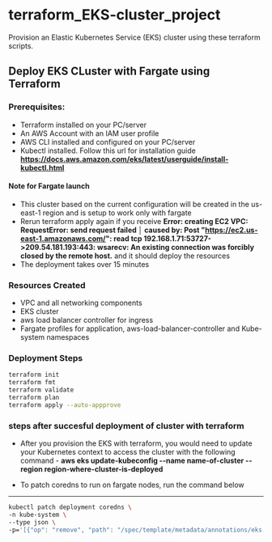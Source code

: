 # terraform_EKS-cluster_project
Provision an Elastic Kubernetes Service (EKS) cluster using these terraform scripts.

## Deploy EKS CLuster with Fargate using Terraform

### Prerequisites:
* Terraform installed on your PC/server
* An AWS Account with an IAM user profile 
* AWS CLI installed and configured on your PC/server
* Kubectl installed. Follow this url for installation guide **https://docs.aws.amazon.com/eks/latest/userguide/install-kubectl.html**

#### Note for Fargate launch
* This cluster based on the current configuration will be created in the us-east-1 region and is setup to work only with fargate
* Rerun terraform apply again if you receive **Error: creating EC2 VPC: RequestError: send request failed
│ caused by: Post "https://ec2.us-east-1.amazonaws.com/": read tcp 192.168.1.71:53727->209.54.181.193:443: wsarecv: An existing connection was forcibly closed by the remote host.** and it should deploy the resources
* The deployment takes over 15 minutes

### Resources Created
* VPC and all networking components
* EKS cluster
* aws load balancer controller for ingress
* Fargate profiles for application, aws-load-balancer-controller and Kube-system namespaces

### Deployment Steps
```bash
terraform init
terraform fmt
terraform validate
terraform plan
terraform apply --auto-appprove
```

### steps after succesful deployment of cluster with terraform 

* After you provision the EKS with terraform, you would need to update your Kubernetes context to access the cluster with the following command - **aws eks update-kubeconfig --name name-of-cluster --region region-where-cluster-is-deployed**


* To patch coredns to run on fargate nodes, run the command below 
****
```bash
kubectl patch deployment coredns \
-n kube-system \
--type json \
-p='[{"op": "remove", "path": "/spec/template/metadata/annotations/eks.amazonaws.com~1compute-type"}]'
```
